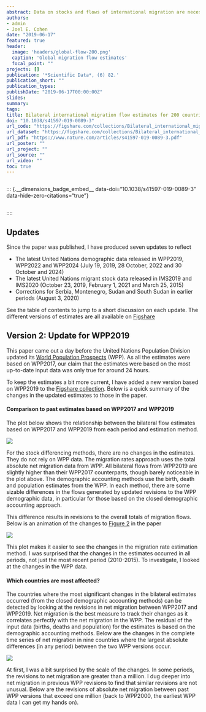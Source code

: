 ```yaml
---
abstract: Data on stocks and flows of international migration are necessary to understand migrant patterns and trends and to monitor and evaluate migration-relevant international development agendas. Many countries do not publish data on bilateral migration flows. At least six methods have been proposed recently to estimate bilateral migration flows between all origin-destination country pairs based on migrant stock data published by the World Bank and United Nations. We apply each of these methods to the latest available stock data to provide six estimates of five-year bilateral migration flows between 1990 and 2015. To assess the resulting estimates, we correlate estimates of six migration measures from each method with equivalent reported data where possible. Such systematic efforts at validation have largely been neglected thus far. We show that the correlation between the reported data and the estimates varies widely among different migration measures, over space, and over time. We find that the two methods using a closed demographic accounting approach perform consistently better than the four other estimation approaches.
authors:
- admin
- Joel E. Cohen
date: "2019-06-17"
featured: true
header:
  image: 'headers/global-flow-200.png'
  caption: 'Global migration flow estimates'
  focal_point: ""
projects: []
publication: '*Scientific Data*, (6) 82.'
publication_short: ""
publication_types:
publishDate: "2019-06-17T00:00:00Z"
slides: 
summary: 
tags:
title: Bilateral international migration flow estimates for 200 countries
doi: "10.1038/s41597-019-0089-3"
url_code: "https://figshare.com/collections/Bilateral_international_migration_flow_estimates_for_200_countries/4470464"
url_dataset: "https://figshare.com/collections/Bilateral_international_migration_flow_estimates_for_200_countries/4470464"
url_pdf: "https://www.nature.com/articles/s41597-019-0089-3.pdf"
url_poster: ""
url_project: ""
url_source: ""
url_video: ""
toc: true
---
```


<script src="{{< blogdown/postref >}}index_files/htmlwidgets/htmlwidgets.js"></script>
<script src="{{< blogdown/postref >}}index_files/pymjs/pym.v1.js"></script>
<script src="{{< blogdown/postref >}}index_files/widgetframe-binding/widgetframe.js"></script>
<script src="{{< blogdown/postref >}}index_files/htmlwidgets/htmlwidgets.js"></script>
<script src="{{< blogdown/postref >}}index_files/pymjs/pym.v1.js"></script>
<script src="{{< blogdown/postref >}}index_files/widgetframe-binding/widgetframe.js"></script>
<script src="{{< blogdown/postref >}}index_files/htmlwidgets/htmlwidgets.js"></script>
<script src="{{< blogdown/postref >}}index_files/pymjs/pym.v1.js"></script>
<script src="{{< blogdown/postref >}}index_files/widgetframe-binding/widgetframe.js"></script>

<div style="display:inline-block; vertical-align:top">

<div class="altmetric-embed" data-doi="10.1038/s41597-019-0089-3" data-badge-type="medium-donut" data-hide-no-mentions="true" data-badge-popover="right">

</div>

</div>

<div style="display: inline-block">

::: {.\_\_dimensions_badge_embed\_\_ data-doi=“10.1038/s41597-019-0089-3” data-hide-zero-citations=“true”}

</div>

::::

## Updates

Since the paper was published, I have produced seven updates to reflect

- The latest United Nations demographic data released in WPP2019, WPP2022 and WPP2024 (July 19, 2019, 28 October, 2022 and 30 October and 2024)
- The latest United Nations migrant stock data released in IMS2019 and IMS2020 (October 23, 2019, February 1, 2021 and March 25, 2015)
- Corrections for Serbia, Montenegro, Sudan and South Sudan in earlier periods (August 3, 2020)

See the table of contents to jump to a short discussion on each update. The different versions of estimates are all available on [Figshare](https://figshare.com/articles/dataset/Bilateral_international_migration_flow_estimates_for_200_countries_1990-1995_to_2010-2015_/7731233)

<a id="WPP2019"></a>

## Version 2: Update for WPP2019

This paper came out a day before the United Nations Population Division updated its [World Population Prospects](https://population.un.org/wpp/) (WPP). As all the estimates were based on WPP2017, our claim that the estimates were based on the most up-to-date input data was only true for around 24 hours.

To keep the estimates a bit more current, I have added a new version based on WPP2019 to the [Figshare collection](https://figshare.com/collections/Bilateral_international_migration_flow_estimates_for_200_countries/4470464). Below is a quick summary of the changes in the updated estimates to those in the paper.

#### Comparison to past estimates based on WPP2017 and WPP2019

The plot below shows the relationship between the bilateral flow estimates based on WPP2017 and WPP2019 from each period and estimation method.

![](v2-compare.png)

For the stock differencing methods, there are no changes in the estimates. They do not rely on WPP data. The migration rates approach uses the total absolute net migration data from WPP. All bilateral flows from WPP2019 are slightly higher than their WPP2017 counterparts, though barely noticeable in the plot above. The demographic accounting methods use the birth, death and population estimates from the WPP. In each method, there are some sizable differences in the flows generated by updated revisions to the WPP demographic data, in particular for those based on the closed demographic accounting approach.

This difference results in revisions to the overall totals of migration flows. Below is an animation of the changes to [Figure 2](https://www.nature.com/articles/s41597-019-0089-3#Fig2) in the paper

![](v2-est_tot.gif)

This plot makes it easier to see the changes in the migration rate estimation method. I was surprised that the changes in the estimates occurred in all periods, not just the most recent period (2010-2015). To investigate, I looked at the changes in the WPP data.

#### Which countries are most affected?

The countries where the most significant changes in the bilateral estimates occurred (from the closed demographic accounting methods) can be detected by looking at the revisions in net migration between WPP2017 and WPP2019. Net migration is the best measure to track their changes as it correlates perfectly with the net migration in the WPP. The residual of the input data (births, deaths and population) for the estimates is based on the demographic accounting methods. Below are the changes in the complete time series of net migration in nine countries where the largest absolute differences (in any period) between the two WPP versions occur.

![](v2-wpp_big_changes.gif)

At first, I was a bit surprised by the scale of the changes. In some periods, the revisions to net migration are greater than a million. I dug deeper into net migration in previous WPP revisions to find that similar revisions are not unusual. Below are the revisions of absolute net migration between past WPP versions that exceed one million (back to WPP2000, the earliest WPP data I can get my hands on).

<div id="htmlwidget-1" style="width:100%;height:100%;" class="widgetframe html-widget"></div>
<script type="application/json" data-for="htmlwidget-1">{"x":{"url":"index_files/figure-html//widgets/widget_unnamed-chunk-2.html","options":{"xdomain":"*","allowfullscreen":false,"lazyload":false}},"evals":[],"jsHooks":[]}</script>

#### Impact on validation exercise

The impact of the revision in WPP data on the validation exercise in the paper is minimal. Below is an update of [Figure 4](https://www.nature.com/articles/s41597-019-0089-3#Fig4) in the paper.

![](v2-val_all.png)

The correlations change by a few hundredths of a decimal. These small changes, despite what is shown in the first plot above, are due to the limited amount of reported migration flow statistics (at the global level) to carry out our validation exercise. In the 45 countries that we used (based on the United Nations Population Division [collection](https://www.un.org/en/development/desa/population/migration/data/empirical2/migrationflows.asp)), the revisions in the WPP data were relatively minor; hence, there were only small changes in their estimates and the correlations with the reported data.

<a id="IMS2019"></a>

## Version 3: Update for IMS2019

Another update in the input data came out a few weeks back - this time the UN [International Migrant Stock](https://www.un.org/en/development/desa/population/migration/data/estimates2/estimates19.asp) (IMS) data. I have added another set of flow estimates based on the IMS2019 and WPP2019 to the [Figshare collection](https://figshare.com/collections/Bilateral_international_migration_flow_estimates_for_200_countries/4470464) (the original flow estimates in the paper were based on IMS2017). I do not expect there will be a need to update the estimates again until at least 2021.

Below are a few plots that give visual summaries of the changes in the updated estimates compared to those in the paper and from the last update.

#### Comparison to past estimates

The plot below shows the relationship between the bilateral flow estimates based on IMS2017 and WPP2017 (as in the paper) and IMS2019 - WPP2019 (this update) from each period and estimation method.

![](v3-compare.png)

In all methods (columns), there are changes in some of the estimates, which tend to be larger in more recent periods (lower rows) and estimation methods based on demographic accounting (columns to the right). These patterns are likely due to larger revisions in the most recent stock data and the use of updated demographic data in the demographic accounting methods - not required in the stock differencing approaches.

The revisions to the overall totals of migration flows, shown in [Figure 2](https://www.nature.com/articles/s41597-019-0089-3#Fig2) in the paper, are animated below, transitioning from 1) the estimates in the paper to 2) the first update of the estimates from changes in the demographic data to 3) the most recent update for changes in the stock data.

![](v3-est_tot.gif)

The 2010-2015 estimates suggest that total global flows remained at similar levels to 2005-2010. Earlier versions of the estimates had suggested a decline. As a result, the crude global migration rate fell by only a small margin for most estimation methods during 2010-2015, except for pseudo-Bayesian estimates of flows, where the rate increased slightly.

#### Which countries are most affected?

The largest changes in the bilateral flow estimates can be partially detected by inspecting the revisions in migrant stock data between IMS2017 and IMS2019. In the stock differencing methods, these changes are directly related to the change in the estimated flow sizes between the bilateral country pair. In the demographic accounting approaches, the impact of the revision is less direct on the estimated flows, as each method allows for return and onward migration to match changes in migrant stock data. Below is a scatter plot of the changes in the IMS data by continent.

![](v3-tims_change.png)

There are a few features to note. First, and unsurprisingly, the largest revisions occur in the most recent data (2015). Second, the biggest changes are in North American data sources. Below is a table of the bilateral pairs where the revision to the migrant stocks is greater than 100,000. Third, in some areas, there are noticeable patterns to the changes - the diagonal lines parallel to the `\(y=x\)` line - which I guess is related to updates in the data used to imputation missing bilateral stocks.

<div id="htmlwidget-2" style="width:100%;height:100%;" class="widgetframe html-widget"></div>
<script type="application/json" data-for="htmlwidget-2">{"x":{"url":"index_files/figure-html//widgets/widget_unnamed-chunk-4.html","options":{"xdomain":"*","allowfullscreen":false,"lazyload":false}},"evals":[],"jsHooks":[]}</script>

#### Impact on validation exercise

The impact of the revision in stock data on the validation exercise from the paper is slightly larger than the previous update, but still not very dramatic. Below is an animated version of [Figure 4](https://www.nature.com/articles/s41597-019-0089-3#Fig4) in the paper, showing the correlations between the flow estimates and reported data for various migration measures, for the original estimates and subsequent updates based on new WPP and IMS data.

![](v3-val_all.gif)

As with the first update, the small changes in the correlations, despite some large revisions in the migrant stock data, are due to the limited amount of reported migration flow statistics (at the global level) to carry out our validation exercise.

<a id="SCGSUD"></a>

## Version 4: Correct for Serbia, Montenegro, Sudan and South Sudan before 2005

In the original paper and updates described above, both Serbia and Montenegro, Sudan, and South Sudan were treated as separate countries throughout the 1990 to 2015 period. This was not a great choice. Although the UN provide separate demographic and migrant stock data for each of the four countries back to 1990, the notes in the migrant stock spreadsheet (numbers 4 and 24) point out that the foreign-born data for Sudan and Serbia before 2005 cover South Sudan and Montenegro, respectively. In South Sudan and Montenegro before 2005, no data was provided for the foreign-born populations.

The differences in geographic coverage of Sudan and Serbia in the migrant stock data impact the flow estimates based on the differences in stocks. For example, the demographic accounting-based methods calibrate changes in foreign-born stocks (from zero in 1990 to zero in 1995, for example) in South Sudan and Montenegro with a non-zero net migration over the period. This was resolved in the background by some parts of the IPF code running until their default iteration limit rather than until convergence, where convergence was not feasible. I picked up on this when adding new warning messages in the `ffs_demo()` function of the [migest](https://cran.r-project.org/web/packages/migest/index.html) package which should now alert users for non-convergence.

To rectify this problem, I have created a new version of the estimates that treat Serbia, Montenegro, Sudan, and South Sudan as single countries before 2010-2015. This reduces the number of countries in the earlier periods of the data to 198; there are still 200 countries, and the estimates are the same as in the previous update. I use the SCG and SUD country codes for Serbia and Montenegro and Sudan before 2010-2015, and the four separate country codes during 2010-2015 and after (SRB, MNE, SDN, SSD as in previous versions).

I have added a few plots below to give some summaries of the changes in the updated estimates to those in the paper and from the last update.

#### Comparison to past estimates

The plot below shows the relationship between the bilateral flow estimates based on the last update based on IMS2019 and WPP2019 and the newer estimates with the correction for the four countries.

<!-- In all periods the estimates for 2005-2010 and 2010-2015 remain unchanged, hence all points are on the diagonal line. In earlier periods there are a small number of bilateral estimates from the rates and demographic accounting methods. For the demographic accounting methods this is due to the combining of data for the four countries allowing the IPF routines to fully converge. The biggest changes occur in estimates between African countries from the correction to Sudanese and South Sudanese born populations. For the rates method all estimates are revised from the change in the global migration flow total, obtained from the sum of net migration flows.  -->
<!-- ![ ](v4-compare.png) -->

#### Impact on validation exercise

The impact of the correction for the four countries on the validation exercise is very minor. Below is an animated version of [Figure 4](https://www.nature.com/articles/s41597-019-0089-3#Fig4) in the paper, showing the correlations between the flow estimates and reported data for various migration measures, for the original estimates, the previous updates based on new WPP and IMS data and the new estimates with a correction for the four countries before 2010-2015.

![](v4-val_all.gif)

<a id="IMS2020"></a>

## Version 5: Update for IMS2020

The new UN [International Migrant Stock](https://www.un.org/development/desa/pd/content/international-migrant-stock) (IMS) data came out a few weeks back. I have added another set of flow estimates based on the IMS2020 and WPP2019 to the [Figshare collection](https://figshare.com/collections/Bilateral_international_migration_flow_estimates_for_200_countries/4470464) (the original flow estimates in the paper were based on IMS2017). As the IMS2020 contain bilateral stocks for 2020, it was possible to generate a first set of flow estimates for the 2015-2020 period, shown at the end of the animation below for estimates based on one of the methods covered in the paper:

<style>
video {
  /* override other styles to make responsive */
  width: 100%    !important;
  height: auto   !important;
  max-height: 720px
}
</style>
<video loop="loop" width="720" height="720" poster="v5-flow.png" controls>
<source src="v5-flow.mp4" type="video/mp4" />
</video>

Below are a few plots to give some visual summaries of the changes in the estimates compared to previous versions.

#### Comparison to past estimates

<!-- The plot below shows the relationship between the bilateral flow estimates based on IMS2019 and WPP2019 (previous update) and IMS2019 - WPP2019 (this update) from each period and estimation method. -->
<!-- ![ ](v5-compare.png) -->
<!-- As with the previous updates, all methods (columns) see some changes in the flows estimates, which tend to be larger in more recent periods (lower rows) and estimation methods based on demographic accounting (columns to the right).  -->

The plot of the total migration flows, shown in [Figure 2](https://www.nature.com/articles/s41597-019-0089-3#Fig2) in the paper, is updated below with the new estimates, including the new values for 2015-2020.

![](v5-est_tot4.png)

The estimates for the new 2015-2020 period show continued slow growth of total flows based on the pseudo-Bayesian method estimates. The other demographic accounting methods also see a slight increase in the estimated total flows during 2015-2020 from 2010-2015. A noticeable decline in the total flows during 2015-2020 was estimated using the rates approach and incline from the stock differencing methods. I suspect all the estimates for 2015-2020 will see some significant changes from future revisions of the IMS data, as data drips in from the 2020 round of censuses that will alter the stocks and demographics used as input data to estimate flows in the most recent periods.

The evolution of the estimates’ changes from different revisions in the input data can be seen below, transitioning from 1) the estimates in the paper to 2) the first update (version 2) of the estimates from changes in the demographic data to 3) the second update for changes in the stock data (version 4) to the most recent update (version 5, the same as the plot above).

![](v5-est_tot.gif)

#### Impact on validation exercise

The impact of the revision in stock data on the paper’s validation exercise is still relatively minor. Below is an update of the animated version of [Figure 4](https://www.nature.com/articles/s41597-019-0089-3#Fig4) in the paper, showing the correlations between the flow estimates and reported data for various migration measures, for the original estimates and subsequent updates based on new WPP and IMS data.

![](v5-val_all.gif)

As with the other updates, the small changes in the correlations, despite some large revisions in the migrant stock data, are due to the limited number of reported migration flow statistics (at the global level) required to carry out our validation exercise. The estimates during 2015-2020 do not influence due to the lack of corresponding reported flow data in the UN collection.

<a id="WPP2022"></a>

## Version 6: Update for WPP2022

The new UN [World Population Prospects](https://population.un.org/wpp/) (WPP) data came out a few months back. I have added another set of flow estimates based on the IMS2020 and WPP2022 to the [Figshare collection](https://figshare.com/collections/Bilateral_international_migration_flow_estimates_for_200_countries/4470464) (the original flow estimates in the paper were based on IMS2017 and WPP2017). The WPP2022 contain data on births and deaths in more countries (primarily small countries and territories) than previous versions, allowing estimates of migration flows between 229 countries, compared to the 200 in previous versions.

Our paper on sex-specific flow estimates was published in [Scientific Data](https://www.nature.com/articles/s41597-022-01271-z) at the start of this year. The updated flow estimates based on the WPP2022 data, which expanded to 229 countries, are in a separate [Figshare collection](https://figshare.com/collections/Bilateral_international_migration_flow_estimates_by_sex/5800838).

The WPP data are now annual, running between 1 January and 31 December for each measure. This differs from the migrant stock data, which are aligned at 1 July in five-year intervals. Consequently, I had to do some extra coding to interpolate the WPP2022 demographic data to five-year summary measures that match the intervals in the migrant stock data and obtain the five-year flow estimates.

Below are a few plots that give visual summaries of the new estimates and their changes relative to previous versions, alongside some discussion.

#### Comparison to past estimates

The plot of the total migration flows, shown in [Figure 2](https://www.nature.com/articles/s41597-019-0089-3#Fig2) in the paper, is updated below with the new estimates, including the 30-odd extra new countries included in the estimates from the expanded data availability in WPP2022 input data.

![](v6-tot5.png)

The evolution of the estimates’ changes from different revisions in the input data can be seen below, transitioning from 1) the estimates in the paper to 2) the first update (version 2) of the estimates from changes in the demographic data to 3) the second and third updates for changes in the stock data (version 4 and 5) to the 5) most recent update (version 6, the same as the plot above).

![](v6-tot.gif)

The latest rise in the level of the estimates from the demographic accounting and migration rates methods is a result of two big changes: 1) the expanded set of countries and 2) some dramatic revisions in the birth, death and population data in WPP2022 compared to WPP2019. The changes in the demographic data and their impact on the estimated migration flows can be best viewed by inspecting the biggest changes in net migration between WPP2019 and WPP2022.

![](v6-wpp_big_changes.png)Some of the revisions in net migration are much larger than the [previous changes](#WPP2019) between WPP2017 and WPP2019. Pakistan, where the largest revision occurs, has a net migration loss in WPP2022 of over 7 million in the last two five-year periods. In WPP2019, in the same periods, the net migration loss was just over 1 million. I am not sure if the revised WPP2022 values are plausible. In any case, these revisions have big impacts on the bilateral flow estimates, especially those based on the closed demographic accounting methods, which are implicitly constrained to match the WPP net migration.

#### Impact on validation exercise

The impact of the revision in WPP data on the validation exercises is more pronounced than in any other updates so far. Below is an updated animated version of [Figure 4](https://www.nature.com/articles/s41597-019-0089-3#Fig4) in the paper, showing the correlations between the flow estimates and reported data for various migration measures, for the original estimates and subsequent updates based on new WPP and IMS data.

![](v6-val_all.gif) There biggest changes are the drops in the correlations for the estimates based on demographic accounting approaches, especially in the immigration and emigration rate measures. The general ordering of preferences between the estimates from different methods, based on the highest levels of correlation, remains unchanged.

<a id="WPP2024"></a>

## Version 7: Update for WPP2024

The latest UN [World Population Prospects](https://population.un.org/wpp/) (WPP) data was published during the summer. I have updated the flow estimates in the [Figshare collection](https://figshare.com/collections/Bilateral_international_migration_flow_estimates_for_200_countries/4470464) based on the IMS2020 and WPP2024 (the original flow estimates in the paper were based on IMS2017 and WPP2017). One additional country/territory in this edition of the flow estimates was formed by combining the Guernsey and Jersey data in WPP2024 to match the Channel Islands data in the migrant stock data (IMS2020). I have also updated the [sex-specific](https://www.nature.com/articles/s41597-022-01271-z) flow estimates for WPP2024 in the separate [Figshare collection](https://figshare.com/collections/Bilateral_international_migration_flow_estimates_by_sex/5800838).

Below are some plots and discussion on the new estimates and their changes relative to previous versions, starting with an animated chord diagram of the updated region-to-region flow estimates over time:

<style>
video {
  /* override other styles to make responsive */
  width: 100%    !important;
  height: auto   !important;
  max-height: 720px
}
</style>
<video loop="loop" width="720" height="720" poster="v7-flow.png" controls>
<source src="v7-flow.mp4" type="video/mp4" />
</video>

#### Comparison to past estimates

The plot of the total migration flows, shown in [Figure 2](https://www.nature.com/articles/s41597-019-0089-3#Fig2) in the paper, is updated below with the new estimates.

![](v7-tot6.png)

The evolution of the estimates’ changes from different revisions in the input data can be seen below, transitioning from 1) the estimates in the paper to 2) the first update (version 2) of the estimates from changes in the demographic data to 3) the second and third updates for changes in the stock data (version 4 and 5) to the 5) updates based on WPP2022 and WPP2024 (version 7, the same as the plot above).

![](v7-tot.gif)

The further rise in the level of the estimates from the demographic accounting and migration rates methods resulted in some dramatic revisions in the birth, death and population data in WPP2024 compared to WPP2022. As in the previous update, the changes in the demographic data and their impact on the estimated migration flows can be best viewed by inspecting the biggest changes in net migration between WPP2019 and WPP2022, which are implied constraints in the demographic accounting flow estimation procedures.

<style>
.carousel-indicators {
  bottom:-3%
}
.carousel-indicators > li,
.carousel-indicators > li.active{
    width: 40%;
    height: 2%;
    border-radius: 0;
    border: solid 1px grey;
    background: transparent;
    text-indent: 0;
    text-align: center;
}
.carousel-indicators > li.active {
    background: #4caf50;
}
</style>
&#10;<div id="carousel_img" class="carousel slide">
  <ol class="carousel-indicators">
    <li data-target="#carousel_img" data-slide-to="0" class="active">Annual Data</li>
    <li data-target="#carousel_img" data-slide-to="1">Five-Year Equivalent</li>
  </ol>
  <div class="carousel-inner">
    <div class="carousel-item active">
      <img src="v7-wpp_annual_big_changes.png">
    </div>
    <div class="carousel-item">
      <img src="v7-wpp_big_changes.png">
    </div>
  </div>
</div>
<br>

As with the last update, the net migration revisions are larger than the [previous changes](#WPP2019) between WPP2017 and WPP2019. Bangladesh, where the largest revision occurs, has a net migration loss in WPP2024 of approximately 5 million in the last two five-year periods (2010-2015 and 2015-2020). In WPP2022, in the same periods, the net migration loss was just over 1 million. The UN DESA provide no information on such big revisions, and it remains to be seen if they will coincide with rises in Bangladeshi-born populations abroad in forthcoming migrant stock data. Large revisions are noticeable in other major migration-sending and receiving countries between 1990 and 2020. The revisions in the demographic data have sizable impacts on the bilateral flow estimates, especially those based on the closed demographic accounting methods, which are implicitly constrained to match the WPP net migration.

#### Impact on validation exercise

Below is an update of the animated version of [Figure 4](https://www.nature.com/articles/s41597-019-0089-3#Fig4) in the paper, showing the correlations between the flow estimates and reported data for various migration measures for the original estimates and subsequent updates based on new WPP and IMS data.

![](v6-val_all.gif) The biggest changes, compared with the previous update, are the correlations between the net migration data and the net migration estimates based on stock differencing approaches. The general ordering of preferences between the estimates from different methods, based on the highest levels of correlation, remains unchanged.

<a id="IMS2024"></a>

## Version 8: Update for IMS2024

The new UN [International Migrant Stock](https://www.un.org/development/desa/pd/content/international-migrant-stock) (IMS) data came out earlier this year. I have added another set of flow estimates based on the IMS2024 and WPP2024 to the [Figshare collection](https://figshare.com/collections/Bilateral_international_migration_flow_estimates_for_200_countries/4470464) (the original flow estimates in the paper were based on IMS2017 and WPP2017). Although the IMS2024 contain bilateral stocks for 2024, I did not generate flow estimates for the 2020-2024 period, to avoid having a mix of estimates on four-year and five-year migration intervals over the entire period. The animation below is an update of some those above, showing the estimated global migration flow patterns between 1990 and 2020 for one of the methods covered in the paper:

<style>
video {
  /* override other styles to make responsive */
  width: 100%    !important;
  height: auto   !important;
  max-height: 720px
}
</style>
<video loop="loop" width="720" height="720" poster="v8-flow.png" controls>
<source src="v8-flow.mp4" type="video/mp4" />
</video>

The new estimates include migration flows for Taiwan, which were previously combined with those for Mainland China. Sint Maarten and Curaçao now have flow estimates for the entire period, whereas previously, there was no migrant stock data available in these countries to enable flow estimation before 2005 and 2010, respectively.

Below are a few plots to give some visual summaries of the changes in the estimates compared to previous versions.

#### Comparison to past estimates

The plot of the total migration flows, shown in [Figure 2](https://www.nature.com/articles/s41597-019-0089-3#Fig2) in the paper, is updated below with the new estimates.

![](v8-tot7.png)

The evolution of the estimates’ changes from different revisions in the input data can be seen below, transitioning from 1) the estimates in the paper to 2) the first update (version 2) of the estimates from changes in the demographic data to 3) the second and third updates for changes in the stock data (version 4 and 5) to the 5) updates based on WPP2022 and WPP2024 (version 7, the same as the plot above), finishing with 6) the most recent update (version 8, the same as the plot above).

![](v8-tot.gif)

#### Which countries are most affected?

The largest changes in the bilateral flow estimates can be partially detected by inspecting the revisions in migrant stock data between IMS2020 and IMS2024. In the stock differencing methods, these changes are directly related to the change in the estimated flow sizes between the bilateral country pair. In the demographic accounting approaches, the impact of the revision on the estimated flows is less direct, as each method allows for return and onward migration to match changes in migrant stock data. Below is a scatter plot of the changes in the IMS data by continent.

![](v8-tims_change.png)

There are a couple of features to note. First, there are fewer observations in IMS2024 compared to IMS2020, shown by the points on the horizontal axis in Africa, Asia and Europe (these missing values are set to zero in the flow estimation). Second, the biggest revisions for migrant stock destination data are in Saudi Arabia, USA, Germany, Kazakhstan and Thailand. Below is a table of the bilateral pairs where the revision to the migrant stocks is greater than 100,000.

<div id="htmlwidget-3" style="width:100%;height:100%;" class="widgetframe html-widget"></div>
<script type="application/json" data-for="htmlwidget-3">{"x":{"url":"index_files/figure-html//widgets/widget_unnamed-chunk-6.html","options":{"xdomain":"*","allowfullscreen":false,"lazyload":false}},"evals":[],"jsHooks":[]}</script>

#### Impact on validation exercise

The impact of the revision in stock data on the validation exercise from the paper is slightly larger than the previous update, but still not very dramatic. Below is an animated version of [Figure 4](https://www.nature.com/articles/s41597-019-0089-3#Fig4) in the paper, showing the correlations between the flow estimates and reported data for various migration measures, for the original estimates and subsequent updates based on new WPP and IMS data.

![](v8-val_all.gif)

As with the previous updates, the small changes in the correlations, despite some large revisions in the migrant stock data, are due to the limited amount of reported migration flow statistics (at the global level) to carry out our validation exercise.
